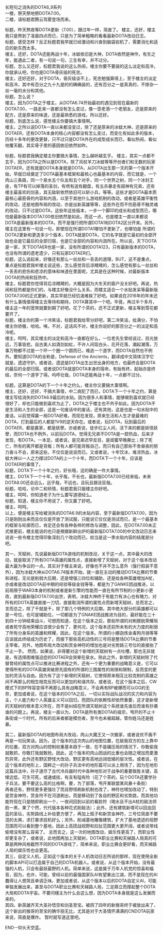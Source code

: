 长短句之消失的DOTA6_9系列  
一楼，祭天祭地祭DOTA7.00。  
二楼，请标题君腾云驾雾登场而来。  

标题，昨天熬夜等DOTA更新（7.00），跟过年一样，简直了。
楼主，还好，楼主我只是熬到了凌晨四点而已，只是为了简单粗略的看看最新DOTA改动日志。  
标题，感受怎样？反正标题君我早就已经激动和兴奋到脑袋宕机了，需要消化和适应的新东西太多。  
楼主，还好，DOTA还能再战十年，冰蛙依旧是大神，DOTA依然是神作，有生之年，能遇此二者，有一句说一句，三生有幸，并不过分。  
标题，怎么又还好，标题君我说的这么热闹，楼主你要不要装的这么淡定和高冷，你就承认吧，你也是DOTA骨灰级的死忠。  
楼主，还好还好，对于DOTA，骨灰级谈不上，死忠勉强算得上，至于楼主的淡定和高冷，其中有百分之九十九是的的确确装的，还有百分之一是真真的，不掺杂一丝一毫的水分和其他。  
标题，怎么说？  
楼主，因为DOTA之于楼主，从DOTA6.74开始最初的遇见到现在最新的DOTA7.00，一路走来一直都没有怎么变过，像一壶老酒一个老朋友，还是原来的配方，还是原来的味道，还是最熟悉的游戏，所以还好。  
标题，到底怎么说，感觉楼主你要搞大事情啊。  
楼主，之所以说DOTA一直以来都没变过，除了还是原来的冰蛙大神，还是原来的DOTAER，还有DOTA本身的核心内容都没有怎么变过，而变化有如此多的版本，历经十多年的更改更替，只不过只是DOTA外在的成型成长而已，看似热闹，看似地覆天翻，其实骨子里的基因依旧依然如昨。  

标题，标题君我确定楼主你要搞大事情，怎么越听越玄乎。
楼主，其实一点都不玄乎，因为DOTA之所以是DOTA，除了风杖羊刀冰蛙等等开创者们和无数的玩家DOTAER，还有就是DOTA本身就是DOTA，从DOTA出生那一天的第一个版本开始，早就已经奠定了DOTA最基本框架和最核心也最基本的内容，而它就是，一个肉山三条路，同一个泉水五个队友和五个对手，同一个世界之树，同一个冰封王座，有TP有可以掉落的圣剑，有喷有送有翻盘，有五杀暴走有超神有兄弟，还有楼主最喜欢的剑圣，其无敌斩依然依旧可以斩小兵，等等。这些才是DOTA最本质最核心最筋骨的内容和内涵，以至于其他什么游戏机制的改动，或者是英雄平衡性的改动，还是地图布局的改动，亦是出新英雄等等，这些外在而不伤筋骨不触灵魂的改动，只不过是DOTA，这些年这些版本，一步一个脚印的成长和成型而已，哪怕是最新版本DOTA7.00依旧依然是如此。而这一点，也是楼主一直以来都说DOTA是最新版本的DOTA，而不是强行把所谓DOTA1和DOTA2区分开来。另外，楼主在这里有一句说一句，即使现在所谓DOTA1哪怕不更新了，也哪怕是 所谓的DOTA2更新和更迭多少个版本，DOTA就是DOTA，它的名字就是它最初的全部开始也会是它最后的全部归宿，也是它全部的内容和内涵所在。所以说，天下DOTA是一家，天下DOTAER也是一家，没有所谓的DOTA123，只有最新版本的DOTA，也没有所谓的遗老遗少，只有玩家DOTAER们。  
标题，这么说起来，好像还有那么一丝丝和一丢丢的道理，BUT，这不是重点，重点是标题君我听楼主说这些，怎么感觉背后凉飕飕的，怎么感觉有那么一丝丝和一丢丢的悲伤和悲凉的意味和味道在里面呢，尤其是在这种时候，对最新版本DOTA的热闹和狂热中。  
楼主，标题君你觉得背后凉飕飕的，大概是因为大冬天的窗户没关好吧。再说，热闹和狂热都是你们的，与楼主好像没什么关系，而楼主适合一个水贴发呆等最新版DOTA7.00的正式更新，其实早就已经饥渴难挨了好吧。如果说在2016年的年末还有什么事情值得楼主去等待和期待，DOTA算其中一个吧。毕竟，再过半个多月，楼主这一年的宽带就要到期了好吧。花了个茶的，还不正式更新，楼主等到雪花都要开了。  
标题，楼主你的第一个冷笑话，标题君我给零分好吧，第二冷笑话，给满分，不怕楼主你骄傲，哈哈。咦，不对，这话风不对，楼主你说好的那百分之一的淡定和高冷呢。  
楼主，呵呵，其实楼主的淡定和高冷一直都在好么，一位老先生曾经说过，目光放远，万事皆悲。自古美人如酒剑如虹，不许人间现白头，花开花落，潮起潮落，万事万物都不过是一个环一个圈一个圆而已，难逃一个道字，而DOTA自然也不例外。要知道DOTA的全称是，Defense of the Ancients，翻译成中文简体汉字它就是，遗迹守护。或者说，遗迹是DOTA出生出世出身的地方，也最终会是DOTA的最后的全部归宿。或者说DOTA就是DOTA本身的宿命，有始有终，起始亦是终结，奈何一个道字了得。呜呼壮哉，DOTA还能再战十年，一点都不过分。

标题，这算是DOTA的下一个十年之约么，楼主你又要搞大事情啊。  
楼主，还好，还好，不搞大事情，中二病犯了而已，DOTA下一个十年之约，算是楼主写给消失的DOTA6.9最后的水贴。因为很多人和事情，能够做到喜欢就已经很好了，却也只能做到喜欢为止了，DOTA之于楼主也不外乎如此。因为DOTA不是生活和人生的全部，这是一句废话中的废话，还有其他，这是也是一句水贴中的废话。以前觉得赢一局DOTA好难，而现在发现，原来生活和人生才是最难的DOTA，打到最后的人都是1V9的逆天存在。或者说，玩DOTA，玩到最后的DOTAER，都是赢家，都是妖孽。亦或者说，徒步红尘人间，活下来的都是妖怪妖孽，而DOTA也不例外，以前玩DOTA，觉得无兄弟不DOTA是一腔热血，后来才发现，有DOTA，一本足。或者说，是兄弟迟早反目，是闺蜜早晚撕比；除了死亡，所有的离开都是背叛；所有人都可能背叛自己，而只有自己那些不舍昼夜的努力奋斗不会，原来这些，不仅仅是说说而已。又或者说，十年饮冰，难凉热血，冰蛙大神以一人之力撑过DOTA的上一个十年，而DOTA下一个十年，应该是DOTAER的事情了。  
标题，DOTA下一个十年之约，好长哦，这的确是一件大事情。  
楼主，DOTA下一个十年，长乎哉，不长也，最新版DOTA7.00已经来临，未来DOTA8.00还会远么，远乎哉，不远也，且玩且跟且狂哉。  
标题，哈哈，论中二和矫情，标题君我只服楼主你好吧。  
楼主，呵呵，你知道老子为什么要写道德经么。  
标题，知道，楼主你不用说了，你又赢了好吧。  
楼主，呵呵。  
以上，便是楼主写给被消失的DOTA6.9的水贴内容，至于最新版DOTA7.00，因为只是刚刚出来而且仅仅是开放了测试服，只能说它仅仅是测试而已，是一个最基本的框架与轮廓而已，肯定还会有各种各样的修改与调整，因此，在DOTA7.00未正式推更前，楼主能说的也只是根据新鲜出炉的最新版DOTA7.00的中文改动日志来说说一些令楼主觉得印象深刻几个改动而已，权当是这一季水贴内容的结尾部分吧。

其一，天赋树，先说最新版DOTA游戏的机制改动，关于这一点，其中最大的改动，就是取消了所有DOTA英雄的属性点，直接新增了天赋树，对于这个版本改动最大最为争议的一点。其实对于楼主来说，好像也不并不怎么意外（强行假装不意外），因为冰蛙大神从DOTA6.74版本开始，就一直在主动的推动DOTA比赛的节奏和进程，无论是削弱大后期，还是增强三四位和辅助，还是给各种英雄增加A杖，亦或者是改动DOTA前中期的经验等级金钱等等，都是为了GANKE团战推进，以前局限于WAR3本身的机制或者是新引擎的性能而一直在有所节制的小更新小更改，直到最新版DOTA7.00出世，表明，冰蛙大神终于有能力有决心也有魄力，对所有的DOTA英雄直接一刀切，直接取消所谓的属性点而新增天赋树，总而言之，言而总之，除了干就是干，除了那几个特例的大后期，其中绝大部分的英雄都可以是一号位，也可是辅助位，一切都是为了GNAKE团战推进为目的，最好能在三十到四十分钟结束战斗，可想而知道，在这个版本之后，那些所谓的对刷膀胱荣耀局或者死守高地荣耀应该很少会有了，更何况，这个版本还前所未有的大力度的削弱了所有分身系的英雄和辉耀，因此，在这个版本。所谓的小娜迦炼金毒狗月骑等等应该就此终结成为历史了，而接下那些高机动性的三号将是整场DOTA比赛的节奏主宰者。另外，地图布局大改动和赏金神符的增加也是对劣势路三号位的直接抬了不止一手。
然而，如果说，非得要对这个新增的天赋树有一点吐槽，那也无非就是，有选择困难强迫症的DOTAER会哭晕在泉水。除此之外，新增的天赋树除了代替曾经的属性点可以推进比赛进程之外，还有一个更为重要的战略意义是，它可以使得所有的DOTA英雄突破原先固有的所谓的三围属性的局限和限制，反而变的更加的灵活与自由。因为有了这个新增的天赋树，它使得原来相互比较克制的英雄之间不再那么的相生相克反而可以更加的和谐共存。或者说，在这个版本之后，CW模式下的BP阵容变得不再那么具有战略意义，不会再有BP被爆而可以GG的无奈，更加或者说，在这个版本的DOTA之后，一切以实际战队战况的实力和内容为主，个人能力和个人英雄主义可以回归，而团队的依赖性却依然重要，这才是新增的天赋树的根本意义所在，而不是纠结在所谓天赋树这个系统谁先谁后而谁有抄袭谁的问题上。再说，楼主一直以为，DOTA是所有类DOTA的祖宗，甩开的不止十条街或一个时代，所有的后来者都是模仿者，至今也未被超越，管你姓马还是姓暴。  

其二，最新版DOTA的地图布局大改动，肉山大魔王又一次搬家，或者说优不盾不再是一句玩笑话。因为，这个版本的这次肉山的地图位置，在敌我双方的左上靠中的位置，双方对肉山的控制权重基本趋于一致，在不是碾压局的情况下，你敢偷我就敢抓，你敢打我就敢抢。因此，这个版本的肉山团战的比重也会随之增加而更激烈异常，此外还有野区野怪大改动，野区更有高地远阔低矮的层次性。或者说，在这个版本的地形上，国粹之一的孙子兵法中的地形篇可以派上用场了，因为在地形这篇兵法中，孙子道尽了古代冷兵器时代中各种地形对于战争的重要致胜关键，高矮远低，可生可死，或通或挂，有支有隘有险（花了个茶的，玩个DOTA还要学孙子兵法，要不要这么高的比格啊，要，为了部落，甩开某联盟某风暴十条街）  
再者还有，野怪更多更强壮了而且野怪刷新机制也改了，神符也增加改动了，特别是赏金神符，赏金符不在河道刷出，而是移动到了各自的野区和劣势路，而其他功能符现在只是随即刷出一个，一夜间回到以前的看脸符（喝水且不出A杖的敌法师脸一黑，果了个然，代代版本各种花式削敌法）；此外，还有建筑新增可以回血回蓝的圣坛，劣势路线上补给更方便了，再加上瓶子和新赏金神符，三号位简直不要混的太爽，求打暴求挂机好么；另外，削减基地雕像建筑，扩大了基地遗迹的视野范围而可以看到整个基地，因此上高团战视野和拉扯范围更大更开阔，或者说带线偷塔没有那么容易了。 总而言之，这一次的地图改动，娱乐性更高了，而职业性却更复杂了，或者说，此地图再加上天赋树，DOTA职业比赛和天梯路人局真的可算是两种风格截然不同的DOTA游戏了，简单来说，职业比赛会更好看，而天梯路人局的娱乐性也会更高。  
其三，自定义人机，正如这个版本的关于人机改动日志所说的那样，现在使用全新的脚本API可以打造属于自己的DOTA机器人。或者说，从这个版本开始，没有最强的人机，只会有最妖最野的人机。简单来说，这是属于万年人机党的惊喜和福音，因为，也许，可能，曾经以前的最强国家队AI有望重出江湖，而不是现在的AI蠢得让人想哭且单调乏味。更加或者说，从这个版本以后的DOTA自定义AI，可能单独发展出来，甚至与DOTA职业比赛和天梯路人局，三足鼎立而撑起整个DOTA大局和DOTA宇宙。不要问楼主为什么会这么想，因为DOTA本身就是这么发展而来的。  
其四，新英雄齐天大圣孙悟空和剑圣至宝。被鸽了四年的新猴哥终于被放出来了，这个新出的猴哥的至宝的确华丽无比，尤其是对于大圣情怀满满的CNDOTA玩家来说，简直是爆炸。
暂时就写道这里吧。

END--仰头天空蓝。